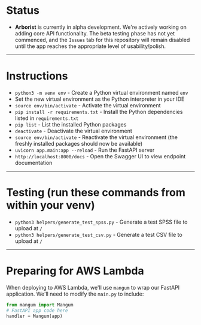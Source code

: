 # Status
- **Arborist** is currently in alpha development. We're actively working on adding core API functionality. The beta testing phase has not yet commenced, and the `Issues` tab for this repository will remain disabled until the app reaches the appropriate level of usability/polish.

---

# Instructions

- `python3 -m venv env` - Create a Python virtual environment named `env`
- Set the new virtual environment as the Python interpreter in your IDE
- `source env/bin/activate` - Activate the virtual environment
- `pip install -r requirements.txt` - Install the Python dependencies listed in `requirements.txt`
- `pip list` - List the installed Python packages
- `deactivate` - Deactivate the virtual environment
- `source env/bin/activate` - Reactivate the virtual environment (the freshly installed packages should now be available)
- `uvicorn app.main:app --reload` - Run the FastAPI server
- `http://localhost:8000/docs` - Open the Swagger UI to view endpoint documentation

---

# Testing (run these commands from within your venv)

- `python3 helpers/generate_test_spss.py` - Generate a test SPSS file to upload at `/`
- `python3 helpers/generate_test_csv.py` - Generate a test CSV file to upload at `/`

---

# Preparing for AWS Lambda
When deploying to AWS Lambda, we'll use `mangum` to wrap our FastAPI application. We'll need to modify the `main.py` to include:

```python
from mangum import Mangum
# FastAPI app code here
handler = Mangum(app)
```
